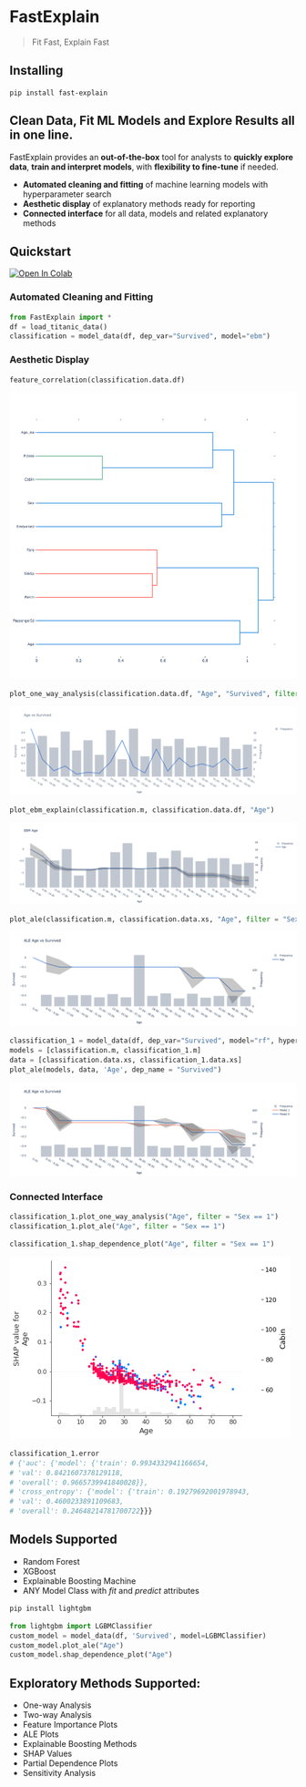 # FastExplain
> Fit Fast, Explain Fast

## Installing
```
pip install fast-explain
``` 
## Clean Data, Fit ML Models and Explore Results all in one line.
FastExplain provides an **out-of-the-box** tool for analysts to **quickly explore data**, **train and interpret models**, with **flexibility to fine-tune** if needed.
- **Automated cleaning and fitting** of machine learning models with hyperparameter search
- **Aesthetic display** of explanatory methods ready for reporting
- **Connected interface** for all data, models and related explanatory methods

## Quickstart

[![Open In Colab](https://colab.research.google.com/assets/colab-badge.svg)](https://colab.research.google.com/github/felixzhu17/FastExplain/blob/main/demos/FastExplain%20Titanic%20Quickstart.ipynb)

### Automated Cleaning and Fitting
``` python
from FastExplain import *
df = load_titanic_data()
classification = model_data(df, dep_var="Survived", model="ebm")
``` 
### Aesthetic Display
``` python
feature_correlation(classification.data.df)
```
<img alt="Feature Correlation" src="images/feature_correlation.png">

``` python
plot_one_way_analysis(classification.data.df, "Age", "Survived", filter = "Sex == 1")
```
<img alt="One Way" src="images/one_way.png">

``` python
plot_ebm_explain(classification.m, classification.data.df, "Age")
```
<img alt="EBM" src="images/ebm.png">

``` python
plot_ale(classification.m, classification.data.xs, "Age", filter = "Sex == 1", dep_name = "Survived")
```
<img alt="ALE" src="images/ALE.png">

``` python
classification_1 = model_data(df, dep_var="Survived", model="rf", hypertune=True, cont_names=['Age'], cat_names = [], hypertune=True)
models = [classification.m, classification_1.m]
data = [classification.data.xs, classification_1.data.xs]
plot_ale(models, data, 'Age', dep_name = "Survived")
```
<img alt="multi_ALE" src="images/multi_ALE.png">

### Connected Interface
``` python
classification_1.plot_one_way_analysis("Age", filter = "Sex == 1")
classification_1.plot_ale("Age", filter = "Sex == 1")
```

``` python
classification_1.shap_dependence_plot("Age", filter = "Sex == 1")
```
<img alt="SHAP" src="images/shap.png">

``` python
classification_1.error
# {'auc': {'model': {'train': 0.9934332941166654,
# 'val': 0.8421607378129118,
# 'overall': 0.9665739941840028}},
# 'cross_entropy': {'model': {'train': 0.19279692001978943,
# 'val': 0.4600233891109683,
# 'overall': 0.24648214781700722}}}
``` 

## Models Supported
- Random Forest
- XGBoost
- Explainable Boosting Machine
- ANY Model Class with *fit* and *predict* attributes

``` python
pip install lightgbm
```

``` python
from lightgbm import LGBMClassifier
custom_model = model_data(df, 'Survived', model=LGBMClassifier)
custom_model.plot_ale("Age")
custom_model.shap_dependence_plot("Age")
```

## Exploratory Methods Supported:
- One-way Analysis
- Two-way Analysis
- Feature Importance Plots
- ALE Plots
- Explainable Boosting Methods
- SHAP Values
- Partial Dependence Plots
- Sensitivity Analysis
























